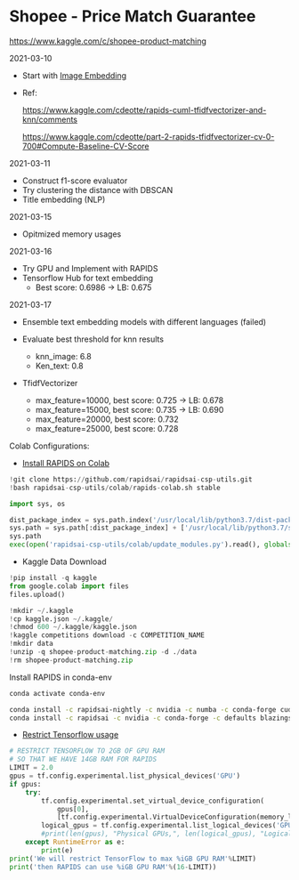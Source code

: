 

# Shopee - Price Match Guarantee 

https://www.kaggle.com/c/shopee-product-matching

2021-03-10

- Start with [Image Embedding](https://rom1504.medium.com/image-embeddings-ed1b194d113e) 

- Ref:

   https://www.kaggle.com/cdeotte/rapids-cuml-tfidfvectorizer-and-knn/comments

  https://www.kaggle.com/cdeotte/part-2-rapids-tfidfvectorizer-cv-0-700#Compute-Baseline-CV-Score

2021-03-11

- Construct f1-score evaluator
- Try clustering the distance with DBSCAN
- Title embedding (NLP)

2021-03-15

- Opitmized memory usages

2021-03-16

- Try GPU and Implement with RAPIDS
- Tensorflow Hub for text embedding
  - Best score: 0.6986 &#8594; LB: 0.675

2021-03-17

- Ensemble text embedding models with different languages (failed)
- Evaluate best threshold for knn results
  - knn_image: 6.8
  - Ken_text: 0.8

- TfidfVectorizer 
  - max_feature=10000, best score: 0.725 &#8594; LB: 0.678
  - max_feature=15000, best score: 0.735 &#8594; LB: 0.690
  - max_feature=20000, best score: 0.732
  - max_feature=25000, best score: 0.728

Colab Configurations:

- [Install RAPIDS on Colab](https://rapids.ai/)

```python
!git clone https://github.com/rapidsai/rapidsai-csp-utils.git
!bash rapidsai-csp-utils/colab/rapids-colab.sh stable

import sys, os

dist_package_index = sys.path.index('/usr/local/lib/python3.7/dist-packages')
sys.path = sys.path[:dist_package_index] + ['/usr/local/lib/python3.7/site-packages'] + sys.path[dist_package_index:]
sys.path
exec(open('rapidsai-csp-utils/colab/update_modules.py').read(), globals())
```

- Kaggle Data Download

```python
!pip install -q kaggle
from google.colab import files
files.upload()

!mkdir ~/.kaggle
!cp kaggle.json ~/.kaggle/
!chmod 600 ~/.kaggle/kaggle.json
!kaggle competitions download -c COMPETITION_NAME
!mkdir data
!unzip -q shopee-product-matching.zip -d ./data
!rm shopee-product-matching.zip
```

Install RAPIDS in conda-env

```bash
conda activate conda-env

conda install -c rapidsai-nightly -c nvidia -c numba -c conda-forge cudf python=3.8 cudatoolkit=11.0
conda install -c rapidsai -c nvidia -c conda-forge -c defaults blazingsql=0.18 cuml=0.18 python=3.8 cudatoolkit=11.0
```



- [Restrict Tensorflow usage](https://www.kaggle.com/ragnar123/unsupervised-baseline-arcface) 

```python
# RESTRICT TENSORFLOW TO 2GB OF GPU RAM
# SO THAT WE HAVE 14GB RAM FOR RAPIDS
LIMIT = 2.0
gpus = tf.config.experimental.list_physical_devices('GPU')
if gpus:
    try:
        tf.config.experimental.set_virtual_device_configuration(
            gpus[0],
            [tf.config.experimental.VirtualDeviceConfiguration(memory_limit=1024*LIMIT)])
        logical_gpus = tf.config.experimental.list_logical_devices('GPU')
        #print(len(gpus), "Physical GPUs,", len(logical_gpus), "Logical GPUs")
    except RuntimeError as e:
        print(e)
print('We will restrict TensorFlow to max %iGB GPU RAM'%LIMIT)
print('then RAPIDS can use %iGB GPU RAM'%(16-LIMIT))
```

